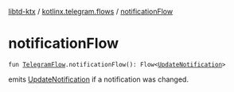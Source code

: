 [libtd-ktx](../index.md) / [kotlinx.telegram.flows](index.md) / [notificationFlow](./notification-flow.md)

# notificationFlow

`fun `[`TelegramFlow`](../kotlinx.telegram.core/-telegram-flow/index.md)`.notificationFlow(): Flow<`[`UpdateNotification`](https://tdlibx.github.io/td/docs/org/drinkless/td/libcore/telegram/TdApi/UpdateNotification.html)`>`

emits [UpdateNotification](https://tdlibx.github.io/td/docs/org/drinkless/td/libcore/telegram/TdApi/UpdateNotification.html) if a notification was changed.

